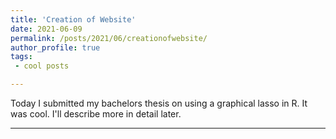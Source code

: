 ```yaml
---
title: 'Creation of Website'
date: 2021-06-09
permalink: /posts/2021/06/creationofwebsite/
author_profile: true
tags:
 - cool posts

---
```




Today I submitted my bachelors thesis on using a graphical lasso in R. It was cool. I'll describe more in detail later.



------